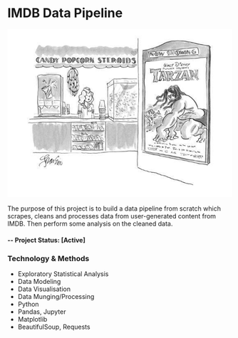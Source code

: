 # IMDB Data Pipeline

![movie data science](https://github.com/dietofworms/imdb-pipeline/blob/master/docs/img/img1.jpg)

The purpose of this project is to build a data pipeline from scratch which scrapes, cleans and processes data from user-generated content from IMDB. Then perform some analysis on the cleaned data.

#### -- Project Status: [Active]

### Technology & Methods
* Exploratory Statistical Analysis
* Data Modeling
* Data Visualisation
* Data Munging/Processing
* Python
* Pandas, Jupyter
* Matplotlib
* BeautifulSoup, Requests
